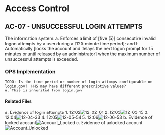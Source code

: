 # Access Control
## AC-07 - UNSUCCESSFUL LOGIN ATTEMPTS

The information system:
a. Enforces a limit of [five (5)] consecutive invalid logon attempts by a user during a [120-minute time period]; and
b. Automatically [locks the account and delays the next logon prompt for 15 minutes or until released by an administrator] when the maximum number of unsuccessful attempts is exceeded.

### OPS Implementation

	TODO: Is the time period or number of login attemps configurable on login.gov?  HHS may have different prescriptive values?
	a. This is inherited from login.gov


#### Related Files
a. Evidence of login attempts
	1. 12:02![12-02-01](https://user-images.githubusercontent.com/77121362/112881489-5b383500-9091-11eb-96fc-841241ab2c29.png)
	2. 12:03![12-03-15](https://user-images.githubusercontent.com/77121362/112881526-668b6080-9091-11eb-9e6d-5ee040a80918.png)
	3. 12:04![12-04-33](https://user-images.githubusercontent.com/77121362/112881542-6d19d800-9091-11eb-94e2-7c0102a2c5de.png)
	4. 12:05![12-05-54](https://user-images.githubusercontent.com/77121362/112881578-799e3080-9091-11eb-8072-458c3614e146.png)
	5. 12:06![12-06-53](https://user-images.githubusercontent.com/77121362/112881591-7f941180-9091-11eb-9997-fd8e961df408.png)
b. Evidence of locked account![Account_Locked](https://user-images.githubusercontent.com/77121362/112881665-95093b80-9091-11eb-8383-fd9fc2f528c0.png)
c. Evidence of unlocked account![Account_Unlocked](https://user-images.githubusercontent.com/77121362/112881687-9c304980-9091-11eb-99a0-79e2e28764cc.png)
